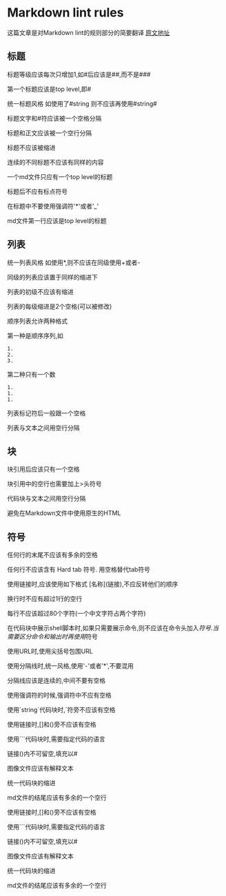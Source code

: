# Markdown lint rules

这篇文章是对Markdown lint的规则部分的简要翻译
[原文地址](https://github.com/DavidAnson/markdownlint/blob/master/doc/Rules.md)

## 标题

标题等级应该每次只增加1,如#后应该是##,而不是###

第一个标题应该是top level,即#

统一标题风格 如使用了#string 则不应该再使用#string#

标题文字和#符应该被一个空格分隔

标题和正文应该被一个空行分隔

标题不应该被缩进

连续的不同标题不应该有同样的内容

一个md文件只应有一个top level的标题

标题后不应有标点符号

在标题中不要使用强调符'*'或者'_'

md文件第一行应该是top level的标题

## 列表

统一列表风格 如使用*,则不应该在同级使用+或者-

同级的列表应该置于同样的缩进下

列表的初级不应该有缩进

列表的每级缩进是2个空格(可以被修改)

顺序列表允许两种格式

第一种是顺序序列,如

```code
1.
2.
3.
```

第二种只有一个数

```code
1.
1.
1.
```

列表标记符后一般跟一个空格

列表与文本之间用空行分隔

## 块

块引用后应该只有一个空格

块引用中的空行也需要加上>头符号

代码块与文本之间用空行分隔

避免在Markdown文件中使用原生的HTML

## 符号

任何行的末尾不应该有多余的空格

任何行不应该含有 Hard tab 符号. 用空格替代tab符号

使用链接时,应该使用如下格式 \[名称]\(链接),不应反转他们的顺序

换行时不应有超过1行的空行

每行不应该超过80个字符(一个中文字符占两个字符)

在代码块中展示shell脚本时,如果只需要展示命令,则不应该在命令头加入$符号.当需要区分命令和输出时再使用$符号

使用URL时,使用尖括号包围URL

使用分隔线时,统一风格,使用'-'或者'*',不要混用

分隔线应该是连续的,中间不要有空格

使用强调符的时候,强调符中不应有空格

使用\`string\`代码块时,\`符旁不应该有空格

使用链接时,\[]和\()旁不应该有空格

使用\`\`\`代码块时,需要指定代码的语言

链接\()内不可留空,填充以#

图像文件应该有解释文本

统一代码块的缩进

md文件的结尾应该有多余的一个空行

使用链接时,\[]和\()旁不应该有空格

使用\`\`\`代码块时,需要指定代码的语言

链接\()内不可留空,填充以#

图像文件应该有解释文本

统一代码块的缩进

md文件的结尾应该有多余的一个空行